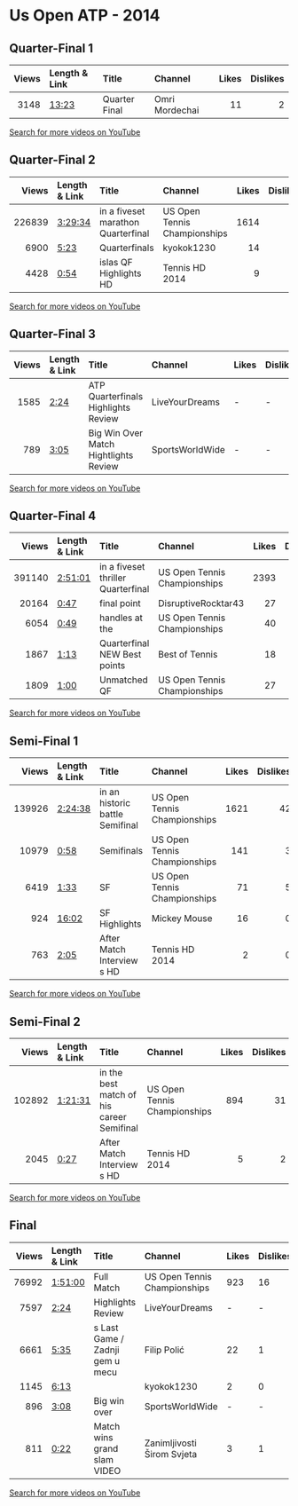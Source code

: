 
# Us Open ATP - 2014

## Quarter-Final 1
|   Views | Length & Link                                        | Title         | Channel        |   Likes |   Dislikes |
|--------:|:-----------------------------------------------------|:--------------|:---------------|--------:|-----------:|
|    3148 | [13:23](https://www.youtube.com/watch?v=MZrGySxU7PA) | Quarter Final | Omri Mordechai |      11 |          2 |

[Search for more videos on YouTube](https://www.youtube.com/results?search_query=%22us+open%22+%22Djokovic%22+%22Murray%22+%222014%22+%22highlights%22)     

## Quarter-Final 2
|   Views | Length & Link                                          | Title                                 | Channel                      |   Likes |   Dislikes |
|--------:|:-------------------------------------------------------|:--------------------------------------|:-----------------------------|--------:|-----------:|
|  226839 | [3:29:34](https://www.youtube.com/watch?v=UcB2St7C_9A) | in a fiveset marathon    Quarterfinal | US Open Tennis Championships |    1614 |         63 |
|    6900 | [5:23](https://www.youtube.com/watch?v=1OEolgXWZNU)    | Quarterfinals                         | kyokok1230                   |      14 |          0 |
|    4428 | [0:54](https://www.youtube.com/watch?v=YwCZnRZRdls)    | islas    QF Highlights HD             | Tennis HD 2014               |       9 |          2 |

[Search for more videos on YouTube](https://www.youtube.com/results?search_query=%22us+open%22+%22Nishikori%22+%22Wawrinka%22+%222014%22+%22highlights%22)     

## Quarter-Final 3
|   Views | Length & Link                                       | Title                                       | Channel         | Likes   | Dislikes   |
|--------:|:----------------------------------------------------|:--------------------------------------------|:----------------|:--------|:-----------|
|    1585 | [2:24](https://www.youtube.com/watch?v=YyNw80hwCMY) | ATP        Quarterfinals Highlights Review  | LiveYourDreams  | -       | -          |
|     789 | [3:05](https://www.youtube.com/watch?v=UA6Xkp8-K8I) | Big Win Over      Match Hightlights  Review | SportsWorldWide | -       | -          |

[Search for more videos on YouTube](https://www.youtube.com/results?search_query=%22us+open%22+%22Cilic%22+%22Berdych%22+%222014%22+%22highlights%22)     

## Quarter-Final 4
|   Views | Length & Link                                          | Title                                 | Channel                      |   Likes |   Dislikes |
|--------:|:-------------------------------------------------------|:--------------------------------------|:-----------------------------|--------:|-----------:|
|  391140 | [2:51:01](https://www.youtube.com/watch?v=SLSa-62hgRA) | in a fiveset thriller    Quarterfinal | US Open Tennis Championships |    2393 |         86 |
|   20164 | [0:47](https://www.youtube.com/watch?v=oWsYClGxW3c)    | final point                           | DisruptiveRocktar43          |      27 |          2 |
|    6054 | [0:49](https://www.youtube.com/watch?v=kTHgmaFLuUU)    | handles   at the                      | US Open Tennis Championships |      40 |          1 |
|    1867 | [1:13](https://www.youtube.com/watch?v=2tSJlz9MJW0)    | Quarterfinal  NEW Best points         | Best of Tennis               |      18 |          1 |
|    1809 | [1:00](https://www.youtube.com/watch?v=5l-4MzgiAMw)    | Unmatched       QF                    | US Open Tennis Championships |      27 |          0 |

[Search for more videos on YouTube](https://www.youtube.com/results?search_query=%22us+open%22+%22Federer%22+%22Monfils%22+%222014%22+%22highlights%22)     

## Semi-Final 1
|   Views | Length & Link                                          | Title                              | Channel                      |   Likes |   Dislikes |
|--------:|:-------------------------------------------------------|:-----------------------------------|:-----------------------------|--------:|-----------:|
|  139926 | [2:24:38](https://www.youtube.com/watch?v=vYpEJXUrs_E) | in an historic battle    Semifinal | US Open Tennis Championships |    1621 |         42 |
|   10979 | [0:58](https://www.youtube.com/watch?v=RgFgvOp8uLo)    | Semifinals                         | US Open Tennis Championships |     141 |          3 |
|    6419 | [1:33](https://www.youtube.com/watch?v=M_R_LftuE5o)    | SF                                 | US Open Tennis Championships |      71 |          5 |
|     924 | [16:02](https://www.youtube.com/watch?v=yjr6YANWviA)   | SF Highlights                      | Mickey Mouse                 |      16 |          0 |
|     763 | [2:05](https://www.youtube.com/watch?v=2apZQ4Uf_EQ)    | After Match Interview    s HD      | Tennis HD 2014               |       2 |          0 |

[Search for more videos on YouTube](https://www.youtube.com/results?search_query=%22us+open%22+%22Nishikori%22+%22Djokovic%22+%222014%22+%22highlights%22)     

## Semi-Final 2
|   Views | Length & Link                                          | Title                                        | Channel                      |   Likes |   Dislikes |
|--------:|:-------------------------------------------------------|:---------------------------------------------|:-----------------------------|--------:|-----------:|
|  102892 | [1:21:31](https://www.youtube.com/watch?v=cPGmbC9BrzU) | in the best match of his career    Semifinal | US Open Tennis Championships |     894 |         31 |
|    2045 | [0:27](https://www.youtube.com/watch?v=9XUKlScS6Js)    | After Match Interview    s HD                | Tennis HD 2014               |       5 |          2 |

[Search for more videos on YouTube](https://www.youtube.com/results?search_query=%22us+open%22+%22Cilic%22+%22Federer%22+%222014%22+%22highlights%22)     

## Final
|   Views | Length & Link                                          | Title                           | Channel                      | Likes   | Dislikes   |
|--------:|:-------------------------------------------------------|:--------------------------------|:-----------------------------|:--------|:-----------|
|   76992 | [1:51:00](https://www.youtube.com/watch?v=94NzWYO2y0I) | Full Match                      | US Open Tennis Championships | 923     | 16         |
|    7597 | [2:24](https://www.youtube.com/watch?v=7SjQEaU8Veg)    | Highlights Review               | LiveYourDreams               | -       | -          |
|    6661 | [5:35](https://www.youtube.com/watch?v=klJ-XSPYjd0)    | s Last Game / Zadnji gem u mecu | Filip Polić                  | 22      | 1          |
|    1145 | [6:13](https://www.youtube.com/watch?v=AXKcAmjS-Ss)    |                                 | kyokok1230                   | 2       | 0          |
|     896 | [3:08](https://www.youtube.com/watch?v=AiIX5PRFrsw)    | Big win over                    | SportsWorldWide              | -       | -          |
|     811 | [0:22](https://www.youtube.com/watch?v=6gQb2JePMgg)    | Match   wins grand slam VIDEO   | Zanimljivosti Širom Svjeta   | 3       | 1          |

[Search for more videos on YouTube](https://www.youtube.com/results?search_query=%22us+open%22+%22Cilic%22+%22Nishikori%22+%222014%22+%22highlights%22)     
